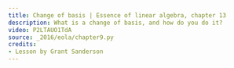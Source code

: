 ```yaml
---
title: Change of basis | Essence of linear algebra, chapter 13
description: What is a change of basis, and how do you do it?
video: P2LTAUO1TdA
source: _2016/eola/chapter9.py
credits:
- Lesson by Grant Sanderson
---
```

